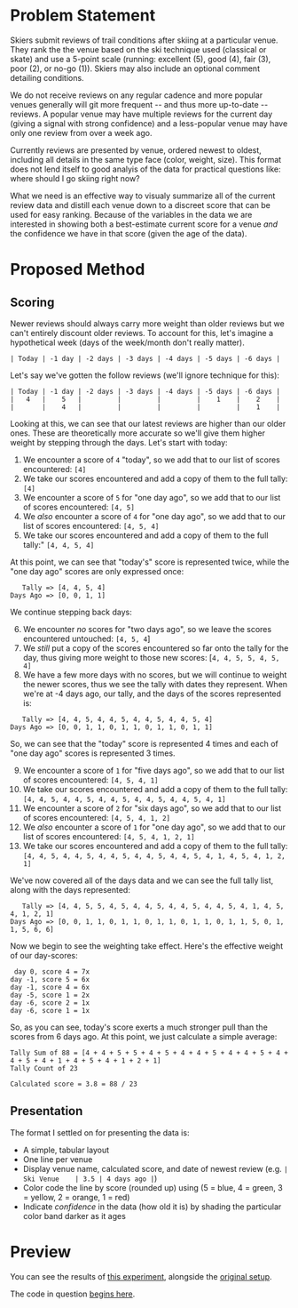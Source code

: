 # Problem Statement

Skiers submit reviews of trail conditions after skiing at a particular venue.  They rank the the venue based on the ski technique used (classical or skate) and use a 5-point scale (running: excellent (5), good (4), fair (3), poor (2), or no-go (1)).  Skiers may also include an optional comment detailing conditions.

We do not receive reviews on any regular cadence and more popular venues generally will git more frequent -- and thus more up-to-date -- reviews.  A popular venue may have multiple reviews for the current day (giving a signal with strong confidence) and a less-popular venue may have only one review from over a week ago.

Currently reviews are presented by venue, ordered newest to oldest, including all details in the same type face (color, weight, size).  This format does not lend itself to good analyis of the data for practical questions like: where should I go skiing right now?

What we need is an effective way to visualy summarize all of the current review data and distill each venue down to a discreet score that can be used for easy ranking.  Because of the variables in the data we are interested in showing both a best-estimate current score for a venue _and_ the confidence we have in that score (given the age of the data).

# Proposed Method

## Scoring

Newer reviews should always carry more weight than older reviews but we can't entirely discount older reviews.  To account for this, let's imagine a hypothetical week (days of the week/month don't really matter).

```
| Today | -1 day | -2 days | -3 days | -4 days | -5 days | -6 days |
```

Let's say we've gotten the follow reviews (we'll ignore technique for this):

```
| Today | -1 day | -2 days | -3 days | -4 days | -5 days | -6 days |
|   4   |    5   |         |         |         |    1    |    2    |
|       |    4   |         |         |         |         |    1    |
```

Looking at this, we can see that our latest reviews are higher than our older ones.  These are theoretically more accurate so we'll give them higher weight by stepping through the days.  Let's start with today:

1. We encounter a score of `4` "today", so we add that to our list of scores encountered: `[4]`
1. We take our scores encountered and add a copy of them to the full tally: `[4]`
1. We encounter a score of `5` for "one day ago", so we add that to our list of scores encountered: `[4, 5]`
1. We _also_ encounter a score of `4` for "one day ago", so we add that to our list of scores encountered: `[4, 5, 4]`
1. We take our scores encountered and add a copy of them to the full tally:" `[4, 4, 5, 4]`

At this point, we can see that "today's" score is represented twice, while the "one day ago" scores are only expressed once:

```
   Tally => [4, 4, 5, 4]
Days Ago => [0, 0, 1, 1]
```

We continue stepping back days:

6. We encounter _no_ scores for "two days ago", so we leave the scores encountered untouched: `[4, 5, 4`]
6. We _still_ put a copy of the scores encountered so far onto the tally for the day, thus giving more weight to those new scores: [`4, 4, 5, 5, 4, 5, 4]`
6. We have a few more days with no scores, but we will continue to weight the newer scores, thus we see the tally with dates they represent.  When we're at -4 days ago, our tally, and the days of the scores represented is:
```
   Tally => [4, 4, 5, 4, 4, 5, 4, 4, 5, 4, 4, 5, 4]
Days Ago => [0, 0, 1, 1, 0, 1, 1, 0, 1, 1, 0, 1, 1]
```

So, we can see that the "today" score is represented 4 times and each of "one day ago" scores is represented 3 times.

9. We encounter a score of `1` for "five days ago", so we add that to our list of scores encountered: `[4, 5, 4, 1]`
9. We take our scores encountered and add a copy of them to the full tally: `[4, 4, 5, 4, 4, 5, 4, 4, 5, 4, 4, 5, 4, 4, 5, 4, 1]`
9. We encounter a score of `2` for "six days ago", so we add that to our list of scores encountered: `[4, 5, 4, 1, 2]`
9. We _also_ encounter a score of `1` for "one day ago", so we add that to our list of scores encountered: `[4, 5, 4, 1, 2, 1]`
9. We take our scores encountered and add a copy of them to the full tally: `[4, 4, 5, 4, 4, 5, 4, 4, 5, 4, 4, 5, 4, 4, 5, 4, 1, 4, 5, 4, 1, 2, 1]`

We've now covered all of the days data and we can see the full tally list, along with the days represented:

```
   Tally => [4, 4, 5, 5, 4, 5, 4, 4, 5, 4, 4, 5, 4, 4, 5, 4, 1, 4, 5, 4, 1, 2, 1]
Days Ago => [0, 0, 1, 1, 0, 1, 1, 0, 1, 1, 0, 1, 1, 0, 1, 1, 5, 0, 1, 1, 5, 6, 6]
```

Now we begin to see the weighting take effect.  Here's the effective weight of our day-scores:

```
 day 0, score 4 = 7x
day -1, score 5 = 6x
day -1, score 4 = 6x
day -5, score 1 = 2x
day -6, score 2 = 1x
day -6, score 1 = 1x
```

So, as you can see, today's score exerts a much stronger pull than the scores from 6 days ago.  At this point, we just calculate a simple average:

```
Tally Sum of 88 = [4 + 4 + 5 + 5 + 4 + 5 + 4 + 4 + 5 + 4 + 4 + 5 + 4 + 4 + 5 + 4 + 1 + 4 + 5 + 4 + 1 + 2 + 1]
Tally Count of 23

Calculated score = 3.8 = 88 / 23
```

## Presentation

The format I settled on for presenting the data is:

 * A simple, tabular layout
 * One line per venue
 * Display venue name, calculated score, and date of newest review (e.g. `| Ski Venue    | 3.5 | 4 days ago |`)
 * Color code the line by score (rounded up) using (5 = blue, 4 = green, 3 = yellow, 2 = orange, 1 = red)
 * Indicate _confidence_ in the data (how old it is) by shading the particular color band darker as it ages

# Preview

You can see the results of [this experiment](https://theraccoonbear.github.io/site-customizations/improved.html), alongside the [original setup](https://theraccoonbear.github.io/site-customizations/original.html).

The code in question [begins here](https://github.com/theraccoonbear/site-customizations/blob/a8fba2c948a099180f6ad3498e2e71fc853a8e89/madnorski.org.js#L154).